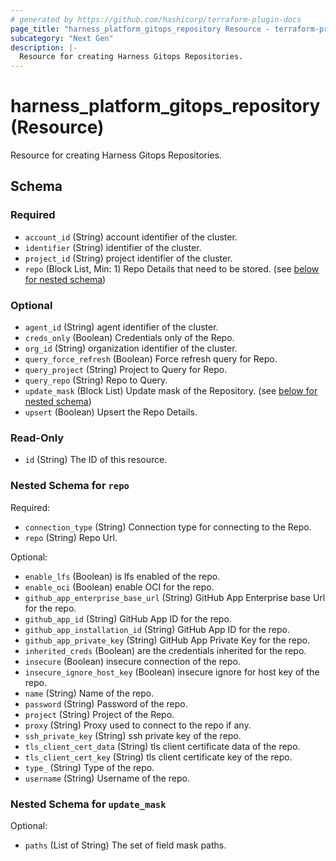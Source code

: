 ```yaml
---
# generated by https://github.com/hashicorp/terraform-plugin-docs
page_title: "harness_platform_gitops_repository Resource - terraform-provider-harness"
subcategory: "Next Gen"
description: |-
  Resource for creating Harness Gitops Repositories.
---
```


# harness_platform_gitops_repository (Resource)

Resource for creating Harness Gitops Repositories.



<!-- schema generated by tfplugindocs -->
## Schema

### Required

- `account_id` (String) account identifier of the cluster.
- `identifier` (String) identifier of the cluster.
- `project_id` (String) project identifier of the cluster.
- `repo` (Block List, Min: 1) Repo Details that need to be stored. (see [below for nested schema](#nestedblock--repo))

### Optional

- `agent_id` (String) agent identifier of the cluster.
- `creds_only` (Boolean) Credentials only of the Repo.
- `org_id` (String) organization identifier of the cluster.
- `query_force_refresh` (Boolean) Force refresh query for Repo.
- `query_project` (String) Project to Query for Repo.
- `query_repo` (String) Repo to Query.
- `update_mask` (Block List) Update mask of the Repository. (see [below for nested schema](#nestedblock--update_mask))
- `upsert` (Boolean) Upsert the Repo Details.

### Read-Only

- `id` (String) The ID of this resource.

<a id="nestedblock--repo"></a>
### Nested Schema for `repo`

Required:

- `connection_type` (String) Connection type for connecting to the Repo.
- `repo` (String) Repo Url.

Optional:

- `enable_lfs` (Boolean) is lfs enabled of the repo.
- `enable_oci` (Boolean) enable OCI for the repo.
- `github_app_enterprise_base_url` (String) GitHub App Enterprise base Url for the repo.
- `github_app_id` (String) GitHub App ID for the repo.
- `github_app_installation_id` (String) GitHub App ID for the repo.
- `github_app_private_key` (String) GitHub App Private Key for the repo.
- `inherited_creds` (Boolean) are the credentials inherited for the repo.
- `insecure` (Boolean) insecure connection of the repo.
- `insecure_ignore_host_key` (Boolean) insecure ignore for host key of the repo.
- `name` (String) Name of the repo.
- `password` (String) Password of the repo.
- `project` (String) Project of the Repo.
- `proxy` (String) Proxy used to connect to the repo if any.
- `ssh_private_key` (String) ssh private key of the repo.
- `tls_client_cert_data` (String) tls client certificate data of the repo.
- `tls_client_cert_key` (String) tls client certificate key of the repo.
- `type_` (String) Type of the repo.
- `username` (String) Username of the repo.


<a id="nestedblock--update_mask"></a>
### Nested Schema for `update_mask`

Optional:

- `paths` (List of String) The set of field mask paths.


